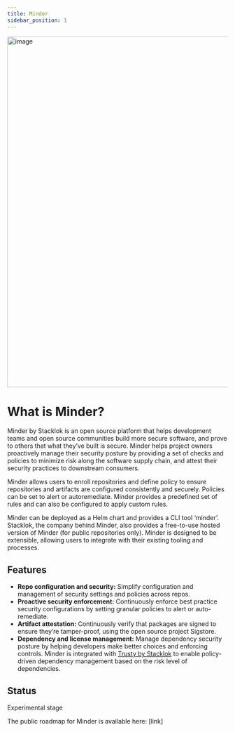 ```yaml
---
title: Minder
sidebar_position: 1
---
```


<img width="799" alt="image" src="https://github.com/stacklok/minder/assets/137318000/d9eff876-677a-4db6-9693-99c9876effbe">


# What is Minder?

Minder by Stacklok is an open source platform that helps development teams and open source communities build more secure software, and prove to others that what they’ve built is secure. Minder helps project owners proactively manage their security posture by providing a set of checks and policies to minimize risk along the software supply chain, and attest their security practices to downstream consumers. 

Minder allows users to enroll repositories and define policy to ensure repositories and artifacts are configured consistently and securely. Policies can be set to alert or autoremediate. Minder provides a predefined set of rules and can also be configured to apply custom rules.

Minder can be deployed as a Helm chart and provides a CLI tool ‘minder’. Stacklok, the company behind Minder, also provides a free-to-use hosted version of Minder (for public repositories only). Minder is designed to be extensible, allowing users to integrate with their existing tooling and processes. 

## Features

* **Repo configuration and security:** Simplify configuration and management of security settings and policies across repos.
* **Proactive security enforcement:** Continuously enforce best practice security configurations by setting granular policies to alert or auto-remediate.
* **Artifact attestation:** Continuously verify that packages are signed to ensure they’re tamper-proof, using the open source project Sigstore.
* **Dependency and license management:** Manage dependency security posture by helping developers make better choices and enforcing controls. Minder is integrated with [Trusty by Stacklok](http://trustypkg.dev) to enable policy-driven dependency management based on the risk level of dependencies.

## Status

Experimental stage

The public roadmap for Minder is available here: [link]
